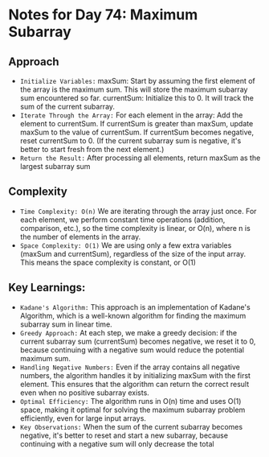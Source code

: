 # Notes for Day 74: Maximum Subarray

## Approach

- `Initialize Variables:` maxSum: Start by assuming the first element of the array is the maximum sum. This will store the maximum subarray sum encountered so far.
  currentSum: Initialize this to 0. It will track the sum of the current subarray.
- `Iterate Through the Array:` For each element in the array:
  Add the element to currentSum.
  If currentSum is greater than maxSum, update maxSum to the value of currentSum.
  If currentSum becomes negative, reset currentSum to 0. (If the current subarray sum is negative, it's better to start fresh from the next element.)
- `Return the Result:` After processing all elements, return maxSum as the largest subarray sum

## Complexity

- `Time Complexity: O(n)` We are iterating through the array just once. For each element, we perform constant time operations (addition, comparison, etc.), so the time complexity is linear, or O(n), where n is the number of elements in the array.
- `Space Complexity: O(1)` We are using only a few extra variables (maxSum and currentSum), regardless of the size of the input array. This means the space complexity is constant, or O(1)

## Key Learnings:

- `Kadane's Algorithm:` This approach is an implementation of Kadane's Algorithm, which is a well-known algorithm for finding the maximum subarray sum in linear time.
- `Greedy Approach:` At each step, we make a greedy decision: if the current subarray sum (currentSum) becomes negative, we reset it to 0, because continuing with a negative sum would reduce the potential maximum sum.
- `Handling Negative Numbers:` Even if the array contains all negative numbers, the algorithm handles it by initializing maxSum with the first element. This ensures that the algorithm can return the correct result even when no positive subarray exists.
- `Optimal Efficiency:` The algorithm runs in O(n) time and uses O(1) space, making it optimal for solving the maximum subarray problem efficiently, even for large input arrays.
- `Key Observations:` When the sum of the current subarray becomes negative, it's better to reset and start a new subarray, because continuing with a negative sum will only decrease the total
